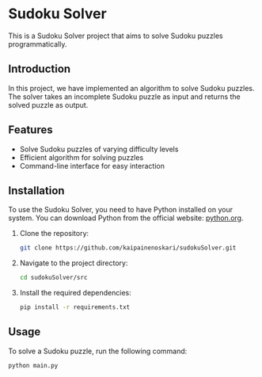 # Sudoku Solver

This is a Sudoku Solver project that aims to solve Sudoku puzzles programmatically.

## Introduction

In this project, we have implemented an algorithm to solve Sudoku puzzles. The solver takes an incomplete Sudoku puzzle as input and returns the solved puzzle as output.

## Features

- Solve Sudoku puzzles of varying difficulty levels
- Efficient algorithm for solving puzzles
- Command-line interface for easy interaction

## Installation

To use the Sudoku Solver, you need to have Python installed on your system. You can download Python from the official website: [python.org](https://www.python.org/).

1. Clone the repository:

    ```bash
    git clone https://github.com/kaipainenoskari/sudokuSolver.git
    ```

2. Navigate to the project directory:

    ```bash
    cd sudokuSolver/src
    ```

3. Install the required dependencies:

    ```bash
    pip install -r requirements.txt
    ```

## Usage

To solve a Sudoku puzzle, run the following command:

```bash
python main.py
```
